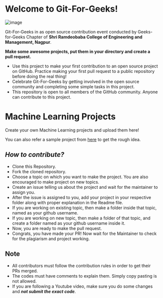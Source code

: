 # Welcome to Git-For-Geeks!

![image](https://user-images.githubusercontent.com/90423812/195241228-23e70dec-a9d8-4dd6-bd84-a1b21eae2cb5.png)

Git-For-Geeks in as open source contribution event conducted by Geeks-for-Geeks Chapter of **Shri Ramdeobaba College of Engineering and Management, Nagpur**.

**Make some awesome projects, put them in your directory and create a pull request.**

- Use this project to make your first contribution to an open source project on GitHub. Practice making your first pull request to a public repository before doing the real thing!
- Celebrate Git-For-Geeks by getting involved in the open source community and completing some simple tasks in this project.
- This repository is open to all members of the GitHub community. Anyone can contribute to this project.

# Machine Learning Projects

Create your own Machine Learning projects and upload them here!

You can also refer a sample project from [here](https://github.com/hrsh22/Exoplanet-hunting-Machine-Learning) to get the rough idea.

## *****How to contribute?*****

- Clone this Repository.
- Fork the cloned repository.
- Choose a topic on which you want to make the project. You are also encouraged to make project on new topics.
- Create an issue telling us about the project and wait for the maintainer to assign you.
- After the issue is assigned to you, add your project in your respective folder along with proper explanation in the Readme file.
- If you are working on existing topic, then make a folder inside that topic, named as your github username.
- If you are working on new topic, then make a folder of that topic, and create a folder named as your github username inside it.
- Now, you are ready to make the pull request.
- Congrats, you have made your PR! Now wait for the Maintainer to check for the plagiarism and project working.

## Note

- All contributors must follow the contribution rules in order to get their PRs merged.
- The codes must have comments to explain them. Simply copy pasting is not allowed.
- If you are following a Youtube video, make sure you do some changes and *****not submit the exact code*****.
